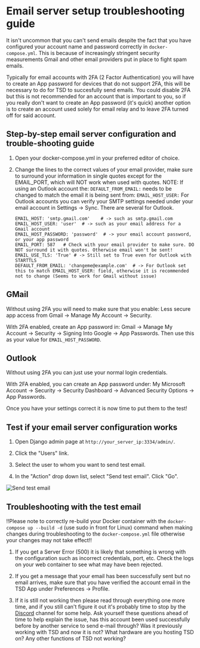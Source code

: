 # Email server setup troubleshooting guide

It isn't uncommon that you can't send emails despite the fact that you have configured your account name and password correctly in `docker-compose.yml`. This is because of increasingly stringent security measurements Gmail and other email providers put in place to fight spam emails. 

Typically for email accounts with 2FA (2 Factor Authentication) you will have to create an App password for devices that do not support 2FA, this will be necessary to do for TSD to succesfully send emails. You could disable 2FA but this is not recommended for an account that is important to you, so if you really don't want to create an App password (it's quick) another option is to create an account used solely for email relay and to leave 2FA turned off for said account. 

## Step-by-step email server configuration and trouble-shooting guide

1. Open your docker-compose.yml in your preferred editor of choice.

2. Change the lines to the correct values of your email provider, make sure to surround your information in single quotes except for the EMAIL_PORT, which will NOT work when used with quotes.
NOTE: If using an Outlook account the: `DEFAULT_FROM_EMAIL:` needs to be changed to match the email it is being sent from: `EMAIL_HOST_USER:`
For Outlook accounts you can verify your SMTP settings needed under your email account in Settings -> Sync. There are several for Outlook.
      ```
      EMAIL_HOST: 'smtp.gmail.com'    # -> such as smtp.gmail.com
      EMAIL_HOST_USER: 'user'  # -> such as your email address for a Gmail account
      EMAIL_HOST_PASSWORD: 'password'  # -> your email account password, or your app password
      EMAIL_PORT: 587   # Check with your email provider to make sure. DO NOT surround it with quotes. Otherwise email won't be sent!
      EMAIL_USE_TLS: 'True' # -> Still set to True even for Outlook with STARTTLS
      DEFAULT_FROM_EMAIL: 'changeme@example.com'  # -> For Outlook set this to match EMAIL_HOST_USER: field, otherwise it is recommended not to change (Seems to work for Gmail without issue)
      ```
## GMail
Without using 2FA you will need to make sure that you enable: Less secure app access from Gmail -> Manage My Account -> Security.

With 2FA enabled, create an App password in: Gmail -> Manage My Account -> Security -> Signing Into Google -> App Passwords. Then use this as your value for `EMAIL_HOST_PASSWORD`.

## Outlook
Without using 2FA you can just use your normal login credentials.

With 2FA enabled, you can create an App password under: My Microsoft Account -> Security -> Security Dashboard -> Advanced Security Options -> App Passwords.

Once you have your settings correct it is now time to put them to the test!
 
## Test if your email server configuration works

1. Open Django admin page at `http://your_server_ip:3334/admin/`.

2. Click the "Users" link.

3. Select the user to whom you want to send test email.

4. In the "Action" drop down list, select "Send test email". Click "Go".

![Send test email](img/send_test_email.png)

## Troubleshooting with the test email
!!Please note to correctly re-build your Docker container with the ``docker-compose up --build -d`` (use sudo in front for Linux) command when making changes during troubleshooting to the `docker-compose.yml` file otherwise your changes may not take effect!!

1. If you get a Server Error (500) it is likely that something is wrong with the configuration such as incorrect credentials, port, etc. Check the logs on your web container to see what may have been rejected.

2. If you get a message that your email has been successfully sent but no email arrives, make sure that you have verified the account email in the TSD App under Preferences -> Profile.

3. If it is still not working then please read through everything one more time, and if you still can't figure it out it's probably time to stop by the [Discord](https://discord.gg/NcZkQfj) channel for some help. Ask yourself these questions ahead of time to help explain the issue, has this account been used successfully before by another service to send e-mail through? Was it previously working with TSD and now it is not? What hardware are you hosting TSD on? Any other functions of TSD not working?
